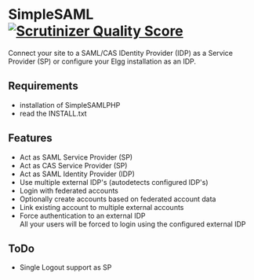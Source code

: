 SimpleSAML [![Scrutinizer Quality Score](https://scrutinizer-ci.com/g/ColdTrick/simplesaml/badges/quality-score.png?s=a48dc5fb7e9ff768373b2edfab24417435ddc1db)](https://scrutinizer-ci.com/g/ColdTrick/simplesaml/)
==========
Connect your site to a SAML/CAS IDentity Provider (IDP) as a Service Provider (SP) or configure your Elgg installation as an IDP.

Requirements
------------ 

- installation of SimpleSAMLPHP
- read the INSTALL.txt

Features
-------- 

- Act as SAML Service Provider (SP)
- Act as CAS Service Provider (SP)
- Act as SAML Identity Provider (IDP)
- Use multiple external IDP's (autodetects configured IDP's)
- Login with federated accounts
- Optionally create accounts based on federated account data
- Link existing account to multiple external accounts 
- Force authentication to an external IDP  
	All your users will be forced to login using the configured external IDP

ToDo
---- 
- Single Logout support as SP

